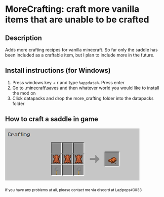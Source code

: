 # MoreCrafting: craft more vanilla items that are unable to be crafted

## Description

Adds more crafting recipes for vanilla minecraft. So far only the saddle has been included as a craftable item, but I plan to include more in the future.

## Install instructions (for Windows)

1. Press windows key + r and type `%appdata%`. Press enter
2. Go to .minecraft\saves and then whatever world you would like to install the mod on
3. Click datapacks and drop the more_crafting folder into the datapacks folder

## How to craft a saddle in game

![alt text](https://github.com/lazipops/MoreCrafting/blob/main/howto_craft_saddle.png?raw=true)

<sub>If you have any problems at all, please contact me via discord at Lazipops#3033</sub>
